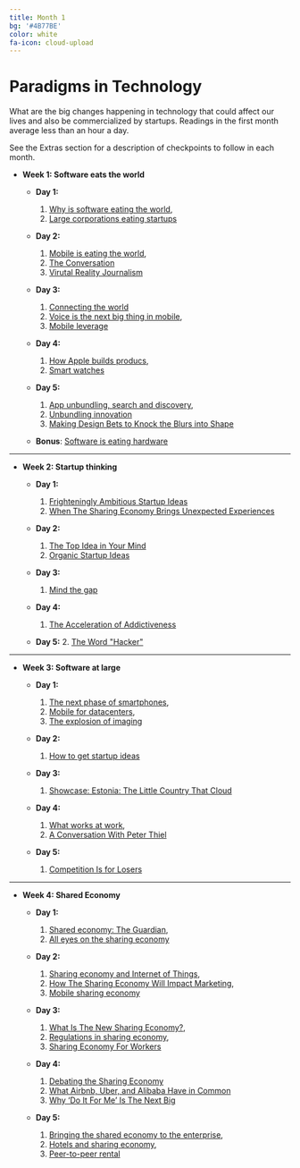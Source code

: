 ```yaml
---
title: Month 1
bg: '#4B77BE'
color: white
fa-icon: cloud-upload
---
```


# Paradigms in Technology

What are the big changes happening in technology that could affect our lives and also be commercialized by startups. Readings in the first month average less than an hour a day. 

See the Extras section for a description of checkpoints to follow in each month.

- **Week 1: Software eats the world**

  * **Day 1:** 
  	1. [Why is software eating the world](http://www.aberdeeninvestment.com/wp-content/uploads/2009/11/Why-Software-Is-Eating-The-World-8-20-111.pdf), 
  	2. [Large corporations eating startups](http://techcrunch.com/2013/12/14/as-software-eats-the-world-non-tech-corporations-are-eating-startups/)

  * **Day 2:** 
  	1. [Mobile is eating the world](http://ben-evans.com/benedictevans/2014/10/28/presentation-mobile-is-eating-the-world), 
  	2. [The Conversation](http://ben-evans.com/benedictevans/2014/7/5/the-conversation)
    3. [Virutal Reality Journalism](http://www.wired.com/2015/04/virtual-reality-journalism-nyt-mag/)

  * **Day 3:** 
  	1. [Connecting the world](http://ben-evans.com/benedictevans/2014/8/26/connecting-the-world) 
  	2. [Voice is the next big thing in mobile](http://ben-evans.com/benedictevans/2014/10/1/voice-is-the-next-big-thing-in-mobile),
  	3. [Mobile leverage](http://ben-evans.com/benedictevans/2014/7/21/leverage)

  * **Day 4:** 
  	1. [How Apple builds producs](http://ben-evans.com/benedictevans/2014/10/30/apple-pay-partnerships-and-software-as-disruption), 
  	2. [Smart watches](http://ben-evans.com/benedictevans/2014/9/15/ways-to-think-about-watches)

  * **Day 5:** 
  	1. [App unbundling, search and discovery](http://ben-evans.com/benedictevans/2014/8/1/app-unbundling-search-and-discovery), 
  	2. [Unbundling innovation](http://ben-evans.com/benedictevans/2014/7/10/unbundling-innovation)
    3. [Making Design Bets to Knock the Blurs into Shape](http://firstround.com/review/great-design-leaders-make-bets-to-knock-the-blurs-into-shape/)

  * **Bonus**: [Software is eating hardware](http://www.firstround.com/article/hardware-adam-macbeth)

-------------------------

- **Week 2: Startup thinking**

  * **Day 1:** 
  	1. [Frighteningly Ambitious Startup Ideas](http://paulgraham.com/ambitious.html)
    2. [When The Sharing Economy Brings Unexpected Experiences](http://www.npr.org/blogs/alltechconsidered/2015/04/27/402563555/when-the-sharing-economy-brings-unexpected-experiences)

  * **Day 2:** 
  	1. [The Top Idea in Your Mind](http://paulgraham.com/top.html)
  	2. [Organic Startup Ideas](http://paulgraham.com/organic.html)

  * **Day 3:** 
  	1. [Mind the gap](http://paulgraham.com/gap.html) 

  * **Day 4:** 
  	1. [The Acceleration of Addictiveness](http://paulgraham.com/addiction.html)

  * **Day 5:** 
  	2. [The Word "Hacker"](http://paulgraham.com/gba.html) 

-------------------------

- **Week 3: Software at large**

  * **Day 1:** 
  	1. [The next phase of smartphones](http://ben-evans.com/benedictevans/2014/7/3/the-next-phase-of-smartphones), 
  	2. [Mobile for datacenters](http://www.wired.com/2014/08/datacenter-of-the-future/),
  	3. [The explosion of imaging](http://ben-evans.com/benedictevans/2014/6/24/imaging)

  * **Day 2:** 
  	1. [How to get startup ideas](http://paulgraham.com/startupideas.html)

  * **Day 3:** 
  	1. [Showcase: Estonia: The Little Country That Cloud](http://www.bhorowitz.com/estonia_the_little_country_that_cloud) 

  * **Day 4:** 
  	1. [What works at work](http://www.washingtonpost.com/blogs/on-leadership/wp/2014/10/10/peter-thiel-on-what-works-at-work/), 
  	2. [A Conversation With Peter Thiel](http://bits.blogs.nytimes.com/2014/09/12/a-conversation-with-peter-thiel/)

  * **Day 5:** 
  	1. [Competition Is for Losers](http://www.wsj.com/articles/peter-thiel-competition-is-for-losers-1410535536)

-------------------------

- **Week 4: Shared Economy**

  * **Day 1:** 
  	1. [Shared economy: The Guardian](http://www.theguardian.com/technology/2014/dec/21/sharing-economy-divisive-uber-airbnb),
  	2. [All eyes on the sharing economy](http://www.economist.com/news/technology-quarterly/21572914-collaborative-consumption-technology-makes-it-easier-people-rent-items)

  * **Day 2:** 
  	1. [Sharing economy and Internet of Things](https://gigaom.com/2014/12/13/why-the-sharing-economy-needs-the-internet-of-things/), 
  	2. [How The Sharing Economy Will Impact Marketing](http://techcrunch.com/2015/01/17/how-the-sharing-economy-will-impact-marketing/),
  	3. [Mobile sharing economy](http://www.entrepreneur.com/article/237646)

  * **Day 3:** 
  	1. [What Is The New Sharing Economy?](http://www.forbes.com/sites/emc/2013/07/30/what-is-the-new-sharing-economy/), 
  	2. [Regulations in sharing economy](http://www.techrepublic.com/article/the-sharing-economy-will-self-regulation-by-startups-suffice-to-protect-consumers/),
  	3. [Sharing Economy For Workers](http://www.nytimes.com/2014/08/17/technology/in-the-sharing-economy-workers-find-both-freedom-and-uncertainty.html)

  * **Day 4:** 
  	1. [Debating the Sharing Economy](http://greattransition.org/publication/debating-the-sharing-economy)
  	2. [What Airbnb, Uber, and Alibaba Have in Common](https://hbr.org/2014/11/what-airbnb-uber-and-alibaba-have-in-common)
  	3. [Why ‘Do It For Me’ Is The Next Big](http://techcrunch.com/2015/04/19/why-do-it-for-me-is-the-next-big-thing)

  * **Day 5:** 
  	1. [Bringing the shared economy to the enterprise](http://blog.pmarca.com/2013/08/28/bringing-the-shared-economy-to-the-enterprise-2/), 
  	2. [Hotels and sharing economy](http://www.wired.com/2014/11/hotels-sharing-economy/),
  	3. [Peer-to-peer rental](http://www.economist.com/news/leaders/21573104-internet-everything-hire-rise-sharing-economy)
